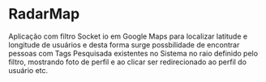 # RadarMap

Aplicação com filtro Socket io em Google Maps para localizar latitude e longitude de usuários e desta forma surge possbilidade
de encontrar pessoas com Tags Pesquisada existentes no Sistema no raio definido pelo filtro, mostrando foto de perfil e ao clicar
ser redirecionado ao perfil do usuário etc.
